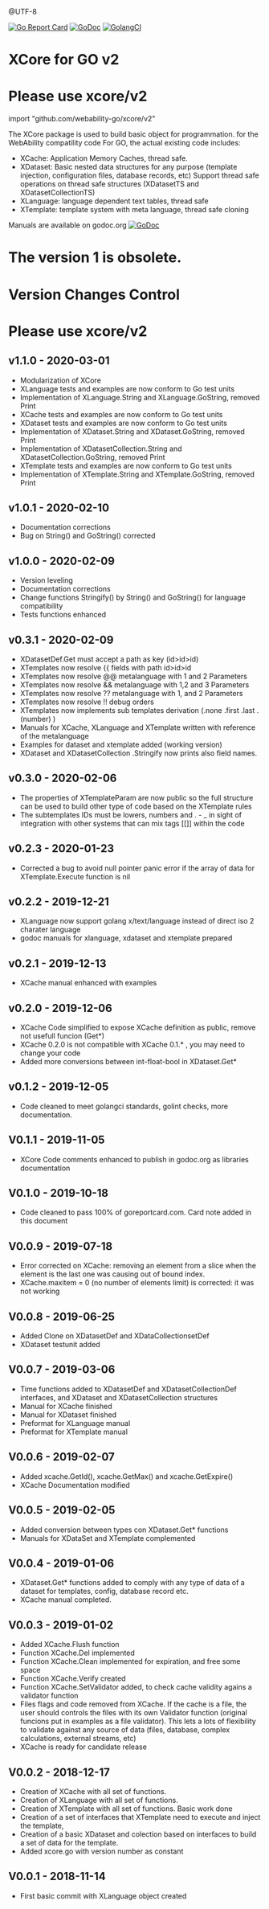 @UTF-8

[![Go Report Card](https://goreportcard.com/badge/github.com/webability-go/xcore)](https://goreportcard.com/report/github.com/webability-go/xcore)
[![GoDoc](https://godoc.org/github.com/webability-go/xcore/v2?status.png)](https://godoc.org/github.com/webability-go/xcore/v2)
[![GolangCI](https://golangci.com/badges/github.com/webability-go/xcore.svg)](https://golangci.com)

XCore for GO v2
=============================

# Please use xcore/v2

import "github.com/webability-go/xcore/v2"

The XCore package is used to build basic object for programmation. for the WebAbility compatility code
For GO, the actual existing code includes:
- XCache: Application Memory Caches, thread safe.
- XDataset: Basic nested data structures for any purpose (template injection, configuration files, database records, etc) Support thread safe operations on thread safe structures (XDatasetTS and XDatasetCollectionTS)
- XLanguage: language dependent text tables, thread safe
- XTemplate: template system with meta language, thread safe cloning

Manuals are available on godoc.org [![GoDoc](https://godoc.org/github.com/webability-go/xcore/v2?status.png)](https://godoc.org/github.com/webability-go/xcore/v2)

# The version 1 is obsolete.


Version Changes Control
=======================

# Please use xcore/v2

v1.1.0 - 2020-03-01
-----------------------
- Modularization of XCore
- XLanguage tests and examples are now conform to Go test units
- Implementation of XLanguage.String and XLanguage.GoString, removed Print
- XCache tests and examples are now conform to Go test units
- XDataset tests and examples are now conform to Go test units
- Implementation of XDataset.String and XDataset.GoString, removed Print
- Implementation of XDatasetCollection.String and XDatasetCollection.GoString, removed Print
- XTemplate tests and examples are now conform to Go test units
- Implementation of XTemplate.String and XTemplate.GoString, removed Print

v1.0.1 - 2020-02-10
-----------------------
- Documentation corrections
- Bug on String() and GoString() corrected

v1.0.0 - 2020-02-09
-----------------------
- Version leveling
- Documentation corrections
- Change functions Stringify() by String() and GoString() for language compatibility
- Tests functions enhanced

v0.3.1 - 2020-02-09
-----------------------
- XDatasetDef.Get must accept a path as key (id>id>id)
- XTemplates now resolve {{ fields with path id>id>id
- XTemplates now resolve @@ metalanguage with 1 and 2 Parameters
- XTemplates now resolve && metalanguage with 1,2 and 3 Parameters
- XTemplates now resolve ?? metalanguage with 1, and 2 Parameters
- XTemplates now resolve !! debug orders
- XTemplates now implements sub templates derivation (.none .first .last .(number) )
- Manuals for XCache, XLanguage and XTemplate written with reference of the metalanguage
- Examples for dataset and xtemplate added (working version)
- XDataset and XDatasetCollection .Stringify now prints also field names.

v0.3.0 - 2020-02-06
-----------------------
- The properties of XTemplateParam are now public so the full structure can be used to build other type of code based on the XTemplate rules
- The subtemplates IDs must be lowers, numbers and . - _ in sight of integration with other systems that can mix tags [[]] within the code

v0.2.3 - 2020-01-23
-----------------------
- Corrected a bug to avoid null pointer panic error if the array of data for XTemplate.Execute function is nil

v0.2.2 - 2019-12-21
-----------------------
- XLanguage now support golang x/text/language instead of direct iso 2 charater language
- godoc manuals for xlanguage, xdataset and xtemplate prepared

v0.2.1 - 2019-12-13
-----------------------
- XCache manual enhanced with examples

v0.2.0 - 2019-12-06
-----------------------
- XCache Code simplified to expose XCache definition as public, remove not usefull funcion (Get*)
- XCache 0.2.0 is not compatible with XCache 0.1.* , you may need to change your code
- Added more conversions between int-float-bool in XDataset.Get*

v0.1.2 - 2019-12-05
-----------------------
- Code cleaned to meet golangci standards, golint checks, more documentation.

V0.1.1 - 2019-11-05
-----------------------
- XCore Code comments enhanced to publish in godoc.org as libraries documentation

V0.1.0 - 2019-10-18
-----------------------
- Code cleaned to pass 100% of goreportcard.com. Card note added in this document

V0.0.9 - 2019-07-18
-----------------------
- Error corrected on XCache: removing an element from a slice when the element is the last one was causing out of bound index.
- XCache.maxitem = 0 (no number of elements limit) is corrected: it was not working

V0.0.8 - 2019-06-25
-----------------------
- Added Clone on XDatasetDef and XDataCollectionsetDef
- XDataset testunit added

V0.0.7 - 2019-03-06
-----------------------
- Time functions added to XDatasetDef and XDatasetCollectionDef interfaces, and XDataset and XDatasetCollection structures
- Manual for XCache finished
- Manual for XDataset finished
- Preformat for XLanguage manual
- Preformat for XTemplate manual

V0.0.6 - 2019-02-07
-----------------------
- Added xcache.GetId(), xcache.GetMax() and xcache.GetExpire()
- XCache Documentation modified

V0.0.5 - 2019-02-05
-----------------------
- Added conversion between types con XDataset.Get* functions
- Manuals for XDataSet and XTemplate complemented

V0.0.4 - 2019-01-06
-----------------------
- XDataset.Get* functions added to comply with any type of data of a dataset for templates, config, database record etc.
- XCache manual completed.

V0.0.3 - 2019-01-02
-----------------------
- Added XCache.Flush function
- Function XCache.Del implemented
- Function XCache.Clean implemented for expiration, and free some space
- Function XCache.Verify created
- Function XCache.SetValidator added, to check cache validity agains a validator function
- Files flags and code removed from XCache. If the cache is a file, the user should controls the files with its own Validator function (original funcions put in examples as a file validator). This lets a lots of flexibility to validate against any source of data (files, database, complex calculations, external streams, etc)
- XCache is ready for candidate release

V0.0.2 - 2018-12-17
-----------------------
- Creation of XCache with all set of functions.
- Creation of XLanguage with all set of functions.
- Creation of XTemplate with all set of functions. Basic work done
- Creation of a set of interfaces that XTemplate need to execute and inject the template,
- Creation of a basic XDataset and colection based on interfaces to build a set of data for the template.
- Added xcore.go with version number as constant

V0.0.1 - 2018-11-14
-----------------------
- First basic commit with XLanguage object created

